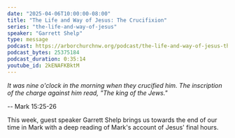 ```yaml
---
date: "2025-04-06T10:00:00-08:00"
title: "The Life and Way of Jesus: The Crucifixion"
series: "the-life-and-way-of-jesus"
speaker: "Garrett Shelp"
type: message
podcast: https://arborchurchnw.org/podcast/the-life-and-way-of-jesus-the-crucifixion.mp3
podcast_bytes: 25375184
podcast_duration: 0:35:14
youtube_id: 2kENAFKBktM
---
```


*It was nine o'clock in the morning when they crucified him. The inscription of the charge against him read, "The king of the Jews."*

-- Mark 15:25-26

This week, guest speaker Garrett Shelp brings us towards the end of our time in Mark with a deep reading of Mark's
account of Jesus' final hours.

